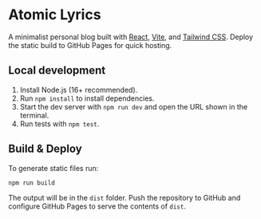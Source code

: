 # Atomic Lyrics

A minimalist personal blog built with [React](https://react.dev/), [Vite](https://vitejs.dev/), and [Tailwind CSS](https://tailwindcss.com/). Deploy the static build to GitHub Pages for quick hosting.

## Local development

1. Install Node.js (16+ recommended).
2. Run `npm install` to install dependencies.
3. Start the dev server with `npm run dev` and open the URL shown in the terminal.
4. Run tests with `npm test`.


## Build & Deploy

To generate static files run:

```bash
npm run build
```

The output will be in the `dist` folder. Push the repository to GitHub and configure GitHub Pages to serve the contents of `dist`.
